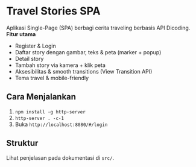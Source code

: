 # Travel Stories SPA

Aplikasi Single-Page (SPA) berbagi cerita traveling berbasis API Dicoding.  
**Fitur utama**  
- Register & Login  
- Daftar story dengan gambar, teks & peta (marker + popup)  
- Detail story  
- Tambah story via kamera + klik peta  
- Aksesibilitas & smooth transitions (View Transition API)  
- Tema travel & mobile-friendly  

## Cara Menjalankan
1. `npm install -g http-server`
2. `http-server . -c-1`
3. Buka `http://localhost:8080/#/login`

## Struktur
Lihat penjelasan pada dokumentasi di `src/`.


